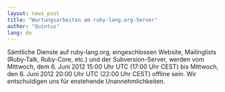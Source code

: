 ```yaml
---
layout: news_post
title: "Wartungsarbeiten am ruby-lang.org-Server"
author: "Quintus"
lang: de
---
```


Sämtliche Dienste auf ruby-lang.org, eingeschlossen Website,
Mailinglists (Ruby-Talk, Ruby-Core, etc.) und der Subversion-Server,
werden vom Mittwoch, dem 6. Juni 2012 15:00 Uhr UTC (17:00 Uhr CEST) bis
Mittwoch, den 6. Juni 2012 20:00 Uhr UTC (22:00 Uhr CEST) offline sein.
Wir entschuldigen uns für enstehende Unannehmlichkeiten.

